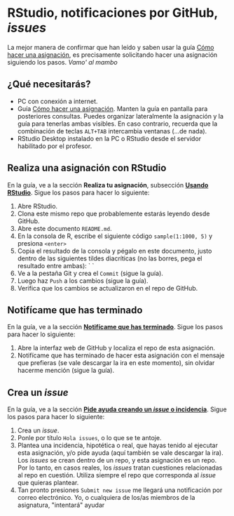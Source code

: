 
<!-- Este .md fue generado a partir del .Rmd homónimo. Edítese el .Rmd -->
RStudio, notificaciones por GitHub, *issues*
============================================

La mejor manera de confirmar que han leído y saben usar la guía [Cómo hacer una asignación](https://github.com/biogeografia-201902/material-de-apoyo/blob/master/ref/como-hacer-una-asignacion.md), es precisamente solicitando hacer una asignación siguiendo los pasos. *Vamo' al mambo*

¿Qué necesitarás?
-----------------

-   PC con conexión a internet.
-   Guía [Cómo hacer una asignación](https://github.com/biogeografia-201902/material-de-apoyo/blob/master/ref/como-hacer-una-asignacion.md#realiza-tu-asignación). Manten la guía en pantalla para posteriores consultas. Puedes organizar lateralmente la asignación y la guía para tenerlas ambas visibles. En caso contrario, recuerda que la combinación de teclas `ALT+TAB` intercambia ventanas (...de nada).
-   RStudio Desktop instalado en la PC o RStudio desde el servidor habilitado por el profesor.

Realiza una asignación con RStudio
----------------------------------

En la guía, ve a la sección **Realiza tu asignación**, subsección [**Usando RStudio**](https://github.com/biogeografia-201902/material-de-apoyo/blob/master/ref/como-hacer-una-asignacion.md#usando-rstudio). Sigue los pasos para hacer lo siguiente:

1.  Abre RStudio.
2.  Clona este mismo repo que probablemente estarás leyendo desde GitHub.
3.  Abre este documento `README.md`.
4.  En la consola de R, escribe el siguiente código `sample(1:1000, 5)` y presiona `<enter>`
5.  Copia el resultado de la consola y pégalo en este documento, justo dentro de las siguientes tildes diacríticas (no las borres, pega el resultado entre ambas): \` \`
6.  Ve a la pestaña Git y crea el `Commit` (sigue la guía).
7.  Luego haz `Push` a los cambios (sigue la guía).
8.  Verifica que los cambios se actualizaron en el repo de GitHub.

Notifícame que has terminado
----------------------------

En la guía, ve a la sección [**Notifícame que has terminado**](https://github.com/biogeografia-201902/material-de-apoyo/blob/master/ref/como-hacer-una-asignacion.md#notifícame-que-has-terminado). Sigue los pasos para hacer lo siguiente:

1.  Abre la interfaz web de GitHub y localiza el repo de esta asignación.
2.  Notifícame que has terminado de hacer esta asignación con el mensaje que prefieras (se vale descargar la ira en este momento), sin olvidar hacerme mención (sigue la guía).

Crea un *issue*
---------------

En la guía, ve a la sección [**Pide ayuda creando un *issue* o incidencia**](https://github.com/biogeografia-201902/material-de-apoyo/blob/master/ref/como-hacer-una-asignacion.md#pide-ayuda-creando-un-issue-o-incidencia). Sigue los pasos para hacer lo siguiente:

1.  Crea un *issue*.
2.  Ponle por título `Hola issues`, o lo que se te antoje.
3.  Plantea una incidencia, hipotética o real, que hayas tenido al ejecutar esta asignación, y/o pide ayuda (aquí también se vale descargar la ira). Los *issues* se crean dentro de un repo, y esta asignación es un repo. Por lo tanto, en casos reales, los *issues* tratan cuestiones relacionadas al repo en cuestión. Utiliza siempre el repo que corresponda al *issue* que quieras plantear.
4.  Tan pronto presiones `Submit new issue` me llegará una notificación por correo electrónico. Yo, o cualquiera de los/as miembros de la asignatura, "intentará" ayudar
